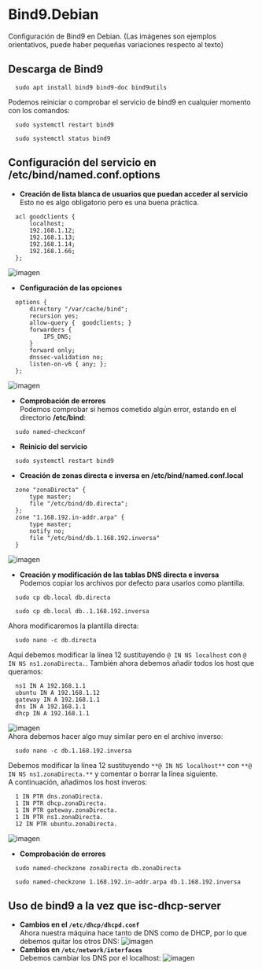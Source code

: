# Bind9.Debian
Configuración de Bind9 en Debian. (Las imágenes son ejemplos orientativos, puede haber pequeñas variaciones respecto al texto)

## Descarga de Bind9 
```
  sudo apt install bind9 bind9-doc bind9utils
```
Podemos reiniciar o comprobar el servicio de bind9 en cualquier momento con los comandos:

```
  sudo systemctl restart bind9
```

```
  sudo systemctl status bind9
```

## Configuración del servicio en /etc/bind/named.conf.options

- **Creación de lista blanca de usuarios que puedan acceder al servicio**<br>
    Esto no es algo obligatorio pero es una buena práctica.
```
  acl goodclients {
      localhost;
      192.168.1.12;
      192.168.1.13;
      192.168.1.14;
      192.168.1.66;
  };
```
![imagen](https://github.com/EndOfBehelit/Bind9.Debian/assets/154753826/c248dae4-b24e-4d57-9f0d-7dabeb8965b4)

- **Configuración de las opciones**
```
  options {
      directory "/var/cache/bind";
      recursion yes;
      allow-query {  goodclients; }
      forwarders {
          IPS_DNS;
      }
      forward only;
      dnssec-validation no;
      listen-on-v6 { any; };
  };
```
![imagen](https://github.com/EndOfBehelit/Bind9.Debian/assets/154753826/30c13323-d1d2-4bf2-9d2f-773c74ef4159)

- **Comprobación de errores**<br>
Podemos comprobar si hemos cometido algún error, estando en el directorio **/etc/bind**:
```
  sudo named-checkconf
```
- **Reinicio del servicio**
```
  sudo systemctl restart bind9
```
- **Creación de zonas directa e inversa en /etc/bind/named.conf.local**
```
  zone "zonaDirecta" {
      type master;
      file "/etc/bind/db.directa";
  };
  zone "1.168.192.in-addr.arpa" {
      type master;
      notify no;
      file "/etc/bind/db.1.168.192.inversa"
  }
```
![imagen](https://github.com/EndOfBehelit/Bind9.Debian/assets/154753826/a6c36320-6968-4734-9497-10cb505262cf)

- **Creación y modificación de las tablas DNS directa e inversa**<br>
Podemos copiar los archivos por defecto para usarlos como plantilla.
```
  sudo cp db.local db.directa
```
```
  sudo cp db.local db..1.168.192.inversa
```
Ahora modificaremos la plantilla directa:
```
  sudo nano -c db.directa
```
Aquí debemos modificar la línea 12 sustituyendo `@ IN NS localhost` con `@ IN NS ns1.zonaDirecta.`.
También ahora debemos añadir todos los host que queramos:
```
  ns1 IN A 192.168.1.1
  ubuntu IN A 192.168.1.12
  gateway IN A 192.168.1.1
  dns IN A 192.168.1.1
  dhcp IN A 192.168.1.1
```
![imagen](https://github.com/EndOfBehelit/Bind9.Debian/assets/154753826/b863b799-80fe-4637-8a3c-752f590bd75c)<br>
Ahora debemos hacer algo muy similar pero en el archivo inverso:
```
  sudo nano -c db.1.168.192.inversa
```
Debemos modificar la línea 12 sustituyendo `**@ IN NS localhost**` con `**@ IN NS ns1.zonaDirecta.**` y comentar o borrar la línea siguiente.<br>
A continuación, añadimos los host inveros:
```
  1 IN PTR dns.zonaDirecta.
  1 IN PTR dhcp.zonaDirecta.
  1 IN PTR gateway.zonaDirecta.
  1 IN PTR ns1.zonaDirecta.
  12 IN PTR ubuntu.zonaDirecta.
```
![imagen](https://github.com/EndOfBehelit/Bind9.Debian/assets/154753826/98d87f98-d129-4b6c-b147-873961a2c2a5)

- **Comprobación de errores**
```
  sudo named-checkzone zonaDirecta db.zonaDirecta
```
```
  sudo named-checkzone 1.168.192.in-addr.arpa db.1.168.192.inversa
```
## Uso de bind9 a la vez que isc-dhcp-server
- **Cambios en el `/etc/dhcp/dhcpd.conf`**<br>
Ahora nuestra máquina hace tanto de DNS como de DHCP, por lo que debemos quitar los otros DNS:
![imagen](https://github.com/EndOfBehelit/Bind9.Debian/assets/154753826/9f1aae7c-6add-43e6-9ec4-953e33442688)
- **Cambios en `/etc/network/interfaces`**<br>
Debemos cambiar los DNS por el localhost:
![imagen](https://github.com/EndOfBehelit/Bind9.Debian/assets/154753826/aaef3ec0-d3b1-49e5-81df-84ac6b2e3c2f)

